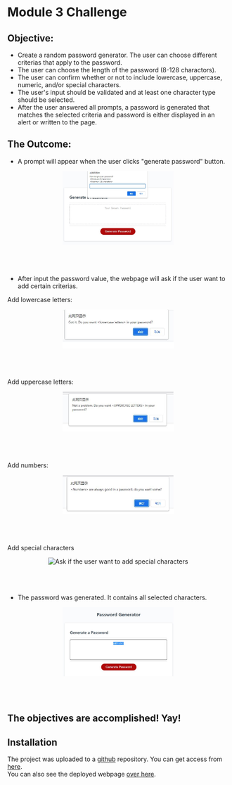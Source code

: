 # Module 3 Challenge

## Objective:
* Create a random password generator. The user can choose different criterias that apply to the password.
* The user can choose the length of the password (8-128 charactors).
* The user can confirm whether or not to include lowercase, uppercase, numeric, and/or special characters.
* The user's input should be validated and at least one character type should be selected.
* After the user answered all prompts, a password is generated that matches the selected criteria and password is either displayed in an alert or written to the page.

## The Outcome:
* A prompt will appear when the user clicks "generate password" button.

<div align="center">
<img src="assets/images/length.JPG" alt="Input password length" title="Click for bigger image" width="50%">
</br>
</div>
</br>
</br>
</br>

* After input the password value, the webpage will ask if the user want to add certain criterias.

Add lowercase letters:
<div align="center">
<img src="assets/images/lowercase.JPG" alt="Ask if the user want to add lowercase letters" title="Click for bigger image" width="50%">
</br>
</div>
</br>
</br>
</br>

Add uppercase letters:
<div align="center">
<img src="assets/images/uppercase.JPG" alt="Ask if the user want to add uppercase letters" title="Click for bigger image" width="50%">
</br>
</div>
</br>
</br>
</br>

Add numbers:
<div align="center">
<img src="assets/images/number.JPG" alt="Ask if the user want to add numbers" width="50%">
</br>
</div>
</br>
</br>
</br>

Add special characters
<div align="center">
<img src="assets/images/specialcharacters.JPG" alt="Ask if the user want to add special characters" width="50%">
</br>
</div>
</br>
</br>
</br>

* The password was generated. It contains all selected characters.

<div align="center">
<img src="assets/images/password.JPG" alt="Generated password" width="50%">
</br>
</div>
</br>
</br>
</br>



## The objectives are accomplished! Yay! 


## Installation

The project was uploaded to a [github](https://github.com/) repository. You can get access from [here](https://github.com/RicenUdonLover/Moulde2_Challenge_Lian_Liu).
</br>
You can also see the deployed webpage [over here](https://ricenudonlover.github.io/Moulde2_Challenge_Lian_Liu/).

